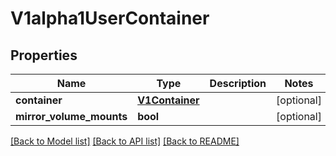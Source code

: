 # V1alpha1UserContainer

## Properties
Name | Type | Description | Notes
------------ | ------------- | ------------- | -------------
**container** | [**V1Container**](V1Container.md) |  | [optional] 
**mirror_volume_mounts** | **bool** |  | [optional] 

[[Back to Model list]](../README.md#documentation-for-models) [[Back to API list]](../README.md#documentation-for-api-endpoints) [[Back to README]](../README.md)


